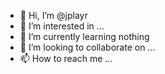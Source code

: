 - 👋 Hi, I’m @jplayr
- 👀 I’m interested in ...
- 🌱 I’m currently learning nothing
- 💞️ I’m looking to collaborate on ...
- 📫 How to reach me ...

<!---
jplayr/jplayr is a ✨ special ✨ repository because its `README.md` (this file) appears on your GitHub profile.
You can click the Preview link to take a look at your changes.
--->
